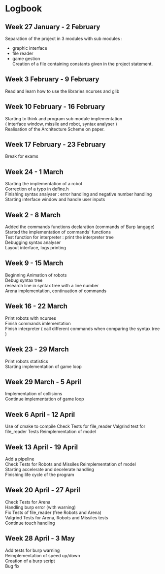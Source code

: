 # Logbook

## Week 27 January - 2 February
Separation of the project in 3 modules with sub modules :  
  - graphic interface  
  - file reader  
  - game gestion  
Creation of a file containing constants given in the project statement.  

## Week 3 February - 9 February
Read and learn how to use the libraries ncurses and glib   

## Week 10 February - 16 February
Starting to think and program sub module implementation  
( interface window, missile and robot, syntax analyser )  
Realisation of the Architecture Scheme on paper.  

## Week 17 February - 23 February
Break for exams  

## Week 24 - 1 March
Starting the implementation of a robot  
Correction of a typo in define.h  
Finishing syntax analyser : error handling and negative number handling  
Starting interface window and handle user inputs  

## Week 2 - 8 March
Added the commands functions declaration (commands of Burp langage)  
Started the implementation of commands' functions  
Test function for interpreter : print the interpreter tree  
Debugging syntax analyser  
Layout interface, logs printing  

## Week 9 - 15 March
Beginning Animation of robots  
Debug syntax tree  
research line in syntax tree with a line number  
Arena implementation, continuation of commands  

## Week 16 - 22 March
Print robots with ncurses    
Finish commands imlementation  
Finish interpreter ( call different commands when comparing the syntax tree )

## Week 23 - 29 March

Print robots statistics  
Starting implementation of game loop  

## Week 29 March - 5 April

Implementation of collisions  
Continue implementation of game loop  

## Week 6 April - 12 April
Use of cmake to compile
Check Tests for file_reader
Valgrind test for file_reader Tests
Reimplementation of model

## Week 13 April - 19 April
Add a pipeline  
Check Tests for Robots and Missiles
Reimplementation of model  
Starting accelerate and decelerate handling  
Finishing life cycle of the program  

## Week 20 April - 27 April
Check Tests for Arena  
Handling burp error (with warning)  
Fix Tests of file_reader (free Robots and Arena)  
Valgrind Tests for Arena, Robots and Missiles tests  
Continue touch handling  

## Week 28 April - 3 May
Add tests for burp warning  
Reimplementation of speed up/down  
Creation of a burp script  
Bug fix  